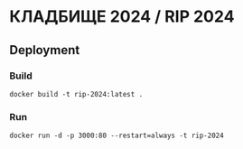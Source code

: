 # КЛАДБИЩЕ 2024 / RIP 2024

## Deployment

### Build

```
docker build -t rip-2024:latest .
```

### Run

```
docker run -d -p 3000:80 --restart=always -t rip-2024
```
